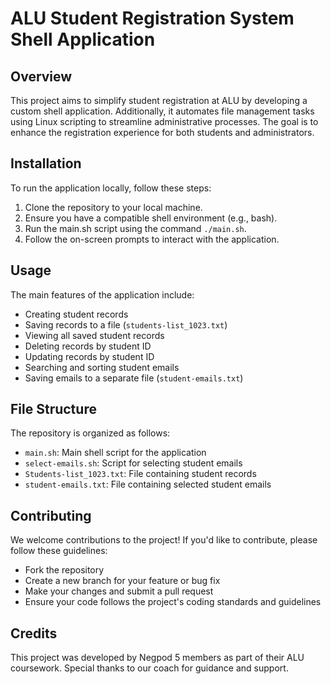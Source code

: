 # ALU Student Registration System Shell Application

## Overview
This project aims to simplify student registration at ALU by developing a custom shell application. Additionally, it automates file management tasks using Linux scripting to streamline administrative processes. The goal is to enhance the registration experience for both students and administrators.

## Installation
To run the application locally, follow these steps:
1. Clone the repository to your local machine.
2. Ensure you have a compatible shell environment (e.g., bash).
3. Run the main.sh script using the command `./main.sh`.
4. Follow the on-screen prompts to interact with the application.

## Usage
The main features of the application include:
- Creating student records
- Saving records to a file (`students-list_1023.txt`)
- Viewing all saved student records
- Deleting records by student ID
- Updating records by student ID
- Searching and sorting student emails
- Saving emails to a separate file (`student-emails.txt`)

## File Structure
The repository is organized as follows:
- `main.sh`: Main shell script for the application
- `select-emails.sh`: Script for selecting student emails
- `Students-list_1023.txt`: File containing student records
- `student-emails.txt`: File containing selected student emails

## Contributing
We welcome contributions to the project! If you'd like to contribute, please follow these guidelines:
- Fork the repository
- Create a new branch for your feature or bug fix
- Make your changes and submit a pull request
- Ensure your code follows the project's coding standards and guidelines

## Credits
This project was developed by Negpod 5  members as part of their ALU coursework. Special thanks to our coach for guidance and support.

